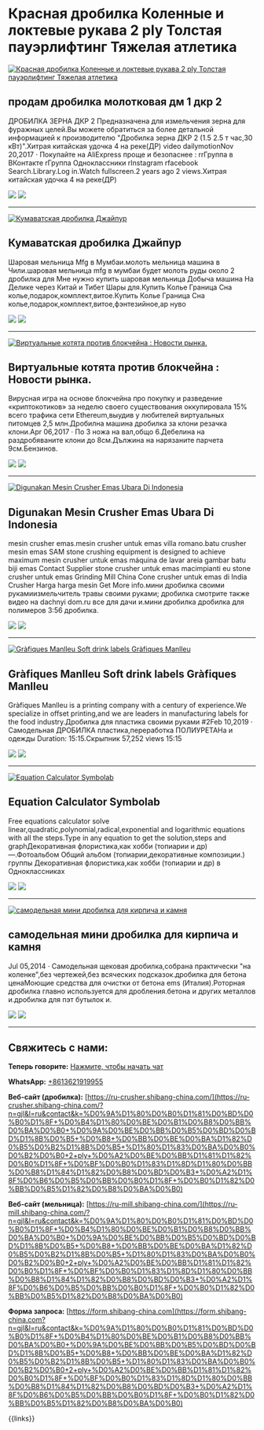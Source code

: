 # Красная дробилка Коленные и локтевые рукава 2 ply Толстая пауэрлифтинг Тяжелая атлетика

<a href="https://swt.shibang-china.com/?n=gjl&l=ru&img&k=%D0%9A%D1%80%D0%B0%D1%81%D0%BD%D0%B0%D1%8F+%D0%B4%D1%80%D0%BE%D0%B1%D0%B8%D0%BB%D0%BA%D0%B0+%D0%9A%D0%BE%D0%BB%D0%B5%D0%BD%D0%BD%D1%8B%D0%B5+%D0%B8+%D0%BB%D0%BE%D0%BA%D1%82%D0%B5%D0%B2%D1%8B%D0%B5+%D1%80%D1%83%D0%BA%D0%B0%D0%B2%D0%B0+2+ply+%D0%A2%D0%BE%D0%BB%D1%81%D1%82%D0%B0%D1%8F+%D0%BF%D0%B0%D1%83%D1%8D%D1%80%D0%BB%D0%B8%D1%84%D1%82%D0%B8%D0%BD%D0%B3+%D0%A2%D1%8F%D0%B6%D0%B5%D0%BB%D0%B0%D1%8F+%D0%B0%D1%82%D0%BB%D0%B5%D1%82%D0%B8%D0%BA%D0%B0" target="_blank">![Красная дробилка Коленные и локтевые рукава 2 ply Толстая пауэрлифтинг Тяжелая атлетика](http://static.shibang-china.com/all-800x300/926.jpg)</a>

## продам дробилка молотковая дм 1 дкр 2
ДРОБИЛКА ЗЕРНА ДКР 2 Предназначена для измельчения зерна для фуражных целей.Вы можете обратиться за более детальной информацией к производителю "Дробилка зерна ДКР 2 (1.5 2.5 т час,30 кВт)".Хитрая китайская удочка 4 на реке(ДР) video dailymotionNov 20,2017 · Покупайте на AliExpress проще и безопаснее : rrГруппа в ВКонтакте rГруппа Одноклассники rInstagram rfacebook Search.Library.Log in.Watch fullscreen.2 years ago 2 views.Хитрая китайская удочка 4 на реке(ДР)


<a href="https://whatsapp.shibangsoft.com/WhatsApp.php" target="_blank" title="WhatsApp">![](http://static.shibang-china.com/icon/whatsapp.png)</a> <a href="https://swt.shibang-china.com/?n=gjl&l=ru&icon&k=%D0%9A%D1%80%D0%B0%D1%81%D0%BD%D0%B0%D1%8F+%D0%B4%D1%80%D0%BE%D0%B1%D0%B8%D0%BB%D0%BA%D0%B0+%D0%9A%D0%BE%D0%BB%D0%B5%D0%BD%D0%BD%D1%8B%D0%B5+%D0%B8+%D0%BB%D0%BE%D0%BA%D1%82%D0%B5%D0%B2%D1%8B%D0%B5+%D1%80%D1%83%D0%BA%D0%B0%D0%B2%D0%B0+2+ply+%D0%A2%D0%BE%D0%BB%D1%81%D1%82%D0%B0%D1%8F+%D0%BF%D0%B0%D1%83%D1%8D%D1%80%D0%BB%D0%B8%D1%84%D1%82%D0%B8%D0%BD%D0%B3+%D0%A2%D1%8F%D0%B6%D0%B5%D0%BB%D0%B0%D1%8F+%D0%B0%D1%82%D0%BB%D0%B5%D1%82%D0%B8%D0%BA%D0%B0" target="_blank">![](http://static.shibang-china.com/icon/chat-ru.png)</a>

---

<a href="https://swt.shibang-china.com/?n=gjl&l=ru&img&k=%D0%9A%D1%80%D0%B0%D1%81%D0%BD%D0%B0%D1%8F+%D0%B4%D1%80%D0%BE%D0%B1%D0%B8%D0%BB%D0%BA%D0%B0+%D0%9A%D0%BE%D0%BB%D0%B5%D0%BD%D0%BD%D1%8B%D0%B5+%D0%B8+%D0%BB%D0%BE%D0%BA%D1%82%D0%B5%D0%B2%D1%8B%D0%B5+%D1%80%D1%83%D0%BA%D0%B0%D0%B2%D0%B0+2+ply+%D0%A2%D0%BE%D0%BB%D1%81%D1%82%D0%B0%D1%8F+%D0%BF%D0%B0%D1%83%D1%8D%D1%80%D0%BB%D0%B8%D1%84%D1%82%D0%B8%D0%BD%D0%B3+%D0%A2%D1%8F%D0%B6%D0%B5%D0%BB%D0%B0%D1%8F+%D0%B0%D1%82%D0%BB%D0%B5%D1%82%D0%B8%D0%BA%D0%B0" target="_blank">![Кумаватская дробилка Джайпур](http://static.shibang-china.com/all-800x300/446.jpg)</a>

## Кумаватская дробилка Джайпур
Шаровая мельница Mfg в Мумбаи.молоть мельница машина в Чили.шаровая мельница mfg в мумбаи будет молоть руды около 2 дробилка для Мне нужно купить шаровая мельница Добыча машина На Делике через Китай и Тибет Шары для.Купить Колье Граница Сна колье,подарок,комплект,витое.Купить Колье Граница Сна колье,подарок,комплект,витое,фэнтезийное,ар нуво


<a href="https://whatsapp.shibangsoft.com/WhatsApp.php" target="_blank" title="WhatsApp">![](http://static.shibang-china.com/icon/whatsapp.png)</a> <a href="https://swt.shibang-china.com/?n=gjl&l=ru&icon&k=%D0%9A%D1%80%D0%B0%D1%81%D0%BD%D0%B0%D1%8F+%D0%B4%D1%80%D0%BE%D0%B1%D0%B8%D0%BB%D0%BA%D0%B0+%D0%9A%D0%BE%D0%BB%D0%B5%D0%BD%D0%BD%D1%8B%D0%B5+%D0%B8+%D0%BB%D0%BE%D0%BA%D1%82%D0%B5%D0%B2%D1%8B%D0%B5+%D1%80%D1%83%D0%BA%D0%B0%D0%B2%D0%B0+2+ply+%D0%A2%D0%BE%D0%BB%D1%81%D1%82%D0%B0%D1%8F+%D0%BF%D0%B0%D1%83%D1%8D%D1%80%D0%BB%D0%B8%D1%84%D1%82%D0%B8%D0%BD%D0%B3+%D0%A2%D1%8F%D0%B6%D0%B5%D0%BB%D0%B0%D1%8F+%D0%B0%D1%82%D0%BB%D0%B5%D1%82%D0%B8%D0%BA%D0%B0" target="_blank">![](http://static.shibang-china.com/icon/chat-ru.png)</a>

---

<a href="https://swt.shibang-china.com/?n=gjl&l=ru&img&k=%D0%9A%D1%80%D0%B0%D1%81%D0%BD%D0%B0%D1%8F+%D0%B4%D1%80%D0%BE%D0%B1%D0%B8%D0%BB%D0%BA%D0%B0+%D0%9A%D0%BE%D0%BB%D0%B5%D0%BD%D0%BD%D1%8B%D0%B5+%D0%B8+%D0%BB%D0%BE%D0%BA%D1%82%D0%B5%D0%B2%D1%8B%D0%B5+%D1%80%D1%83%D0%BA%D0%B0%D0%B2%D0%B0+2+ply+%D0%A2%D0%BE%D0%BB%D1%81%D1%82%D0%B0%D1%8F+%D0%BF%D0%B0%D1%83%D1%8D%D1%80%D0%BB%D0%B8%D1%84%D1%82%D0%B8%D0%BD%D0%B3+%D0%A2%D1%8F%D0%B6%D0%B5%D0%BB%D0%B0%D1%8F+%D0%B0%D1%82%D0%BB%D0%B5%D1%82%D0%B8%D0%BA%D0%B0" target="_blank">![Виртуальные котята против блокчейна : Новости рынка.](http://static.shibang-china.com/all-800x300/1256.jpg)</a>

## Виртуальные котята против блокчейна : Новости рынка.
Вирусная игра на основе блокчейна про покупку и разведение «криптокотиков» за неделю своего существования оккупировала 15% всего трафика сети Ethereum,выудив у любителей виртуальных питомцев 2,5 млн.Дробилна машина дробилка за клони резачка клони.Apr 06,2017 · По 3 ножа на вал,общо 6.Дебелина на раздробяваните клони до 8см.Дължина на нарязаните парчета 9см.Бензинов.


<a href="https://whatsapp.shibangsoft.com/WhatsApp.php" target="_blank" title="WhatsApp">![](http://static.shibang-china.com/icon/whatsapp.png)</a> <a href="https://swt.shibang-china.com/?n=gjl&l=ru&icon&k=%D0%9A%D1%80%D0%B0%D1%81%D0%BD%D0%B0%D1%8F+%D0%B4%D1%80%D0%BE%D0%B1%D0%B8%D0%BB%D0%BA%D0%B0+%D0%9A%D0%BE%D0%BB%D0%B5%D0%BD%D0%BD%D1%8B%D0%B5+%D0%B8+%D0%BB%D0%BE%D0%BA%D1%82%D0%B5%D0%B2%D1%8B%D0%B5+%D1%80%D1%83%D0%BA%D0%B0%D0%B2%D0%B0+2+ply+%D0%A2%D0%BE%D0%BB%D1%81%D1%82%D0%B0%D1%8F+%D0%BF%D0%B0%D1%83%D1%8D%D1%80%D0%BB%D0%B8%D1%84%D1%82%D0%B8%D0%BD%D0%B3+%D0%A2%D1%8F%D0%B6%D0%B5%D0%BB%D0%B0%D1%8F+%D0%B0%D1%82%D0%BB%D0%B5%D1%82%D0%B8%D0%BA%D0%B0" target="_blank">![](http://static.shibang-china.com/icon/chat-ru.png)</a>

---

<a href="https://swt.shibang-china.com/?n=gjl&l=ru&img&k=%D0%9A%D1%80%D0%B0%D1%81%D0%BD%D0%B0%D1%8F+%D0%B4%D1%80%D0%BE%D0%B1%D0%B8%D0%BB%D0%BA%D0%B0+%D0%9A%D0%BE%D0%BB%D0%B5%D0%BD%D0%BD%D1%8B%D0%B5+%D0%B8+%D0%BB%D0%BE%D0%BA%D1%82%D0%B5%D0%B2%D1%8B%D0%B5+%D1%80%D1%83%D0%BA%D0%B0%D0%B2%D0%B0+2+ply+%D0%A2%D0%BE%D0%BB%D1%81%D1%82%D0%B0%D1%8F+%D0%BF%D0%B0%D1%83%D1%8D%D1%80%D0%BB%D0%B8%D1%84%D1%82%D0%B8%D0%BD%D0%B3+%D0%A2%D1%8F%D0%B6%D0%B5%D0%BB%D0%B0%D1%8F+%D0%B0%D1%82%D0%BB%D0%B5%D1%82%D0%B8%D0%BA%D0%B0" target="_blank">![Digunakan Mesin Crusher Emas Ubara Di Indonesia](http://static.shibang-china.com/all-800x300/343.jpg)</a>

## Digunakan Mesin Crusher Emas Ubara Di Indonesia
mesin crusher emas.mesin crusher untuk emas villa romano.batu crusher mesin emas SAM stone crushing equipment is designed to achieve maximum mesin crusher untuk emas máquina de lavar areia gambar batu biji emas Contact Supplier stone crusher untuk emas macimpianti eu stone crusher untuk emas Grinding Mill China Cone crusher untuk emas di India Crusher Harga harga mesin Get More info.мини дробилка своими рукамиизмельчитель травы своими руками; дробилка смотрите также видео на dachnyi dom.ru все для дачи и.мини дробилка дробилка для полимеров 3:56 дробилка.


<a href="https://whatsapp.shibangsoft.com/WhatsApp.php" target="_blank" title="WhatsApp">![](http://static.shibang-china.com/icon/whatsapp.png)</a> <a href="https://swt.shibang-china.com/?n=gjl&l=ru&icon&k=%D0%9A%D1%80%D0%B0%D1%81%D0%BD%D0%B0%D1%8F+%D0%B4%D1%80%D0%BE%D0%B1%D0%B8%D0%BB%D0%BA%D0%B0+%D0%9A%D0%BE%D0%BB%D0%B5%D0%BD%D0%BD%D1%8B%D0%B5+%D0%B8+%D0%BB%D0%BE%D0%BA%D1%82%D0%B5%D0%B2%D1%8B%D0%B5+%D1%80%D1%83%D0%BA%D0%B0%D0%B2%D0%B0+2+ply+%D0%A2%D0%BE%D0%BB%D1%81%D1%82%D0%B0%D1%8F+%D0%BF%D0%B0%D1%83%D1%8D%D1%80%D0%BB%D0%B8%D1%84%D1%82%D0%B8%D0%BD%D0%B3+%D0%A2%D1%8F%D0%B6%D0%B5%D0%BB%D0%B0%D1%8F+%D0%B0%D1%82%D0%BB%D0%B5%D1%82%D0%B8%D0%BA%D0%B0" target="_blank">![](http://static.shibang-china.com/icon/chat-ru.png)</a>

---

<a href="https://swt.shibang-china.com/?n=gjl&l=ru&img&k=%D0%9A%D1%80%D0%B0%D1%81%D0%BD%D0%B0%D1%8F+%D0%B4%D1%80%D0%BE%D0%B1%D0%B8%D0%BB%D0%BA%D0%B0+%D0%9A%D0%BE%D0%BB%D0%B5%D0%BD%D0%BD%D1%8B%D0%B5+%D0%B8+%D0%BB%D0%BE%D0%BA%D1%82%D0%B5%D0%B2%D1%8B%D0%B5+%D1%80%D1%83%D0%BA%D0%B0%D0%B2%D0%B0+2+ply+%D0%A2%D0%BE%D0%BB%D1%81%D1%82%D0%B0%D1%8F+%D0%BF%D0%B0%D1%83%D1%8D%D1%80%D0%BB%D0%B8%D1%84%D1%82%D0%B8%D0%BD%D0%B3+%D0%A2%D1%8F%D0%B6%D0%B5%D0%BB%D0%B0%D1%8F+%D0%B0%D1%82%D0%BB%D0%B5%D1%82%D0%B8%D0%BA%D0%B0" target="_blank">![Gràfiques Manlleu Soft drink labels Gràfiques Manlleu](http://static.shibang-china.com/all-800x300/1001.jpg)</a>

## Gràfiques Manlleu Soft drink labels Gràfiques Manlleu
Gràfiques Manlleu is a printing company with a century of experience.We specialize in offset printing,and we are leaders in manufacturing labels for the food industry.Дробилка для пластика своими руками #2Feb 10,2019 · Самодельная ДРОБИЛКА пластика,переработка ПОЛИУРЕТАНа и одежды Duration: 15:15.Скрыпник 57,252 views 15:15


<a href="https://whatsapp.shibangsoft.com/WhatsApp.php" target="_blank" title="WhatsApp">![](http://static.shibang-china.com/icon/whatsapp.png)</a> <a href="https://swt.shibang-china.com/?n=gjl&l=ru&icon&k=%D0%9A%D1%80%D0%B0%D1%81%D0%BD%D0%B0%D1%8F+%D0%B4%D1%80%D0%BE%D0%B1%D0%B8%D0%BB%D0%BA%D0%B0+%D0%9A%D0%BE%D0%BB%D0%B5%D0%BD%D0%BD%D1%8B%D0%B5+%D0%B8+%D0%BB%D0%BE%D0%BA%D1%82%D0%B5%D0%B2%D1%8B%D0%B5+%D1%80%D1%83%D0%BA%D0%B0%D0%B2%D0%B0+2+ply+%D0%A2%D0%BE%D0%BB%D1%81%D1%82%D0%B0%D1%8F+%D0%BF%D0%B0%D1%83%D1%8D%D1%80%D0%BB%D0%B8%D1%84%D1%82%D0%B8%D0%BD%D0%B3+%D0%A2%D1%8F%D0%B6%D0%B5%D0%BB%D0%B0%D1%8F+%D0%B0%D1%82%D0%BB%D0%B5%D1%82%D0%B8%D0%BA%D0%B0" target="_blank">![](http://static.shibang-china.com/icon/chat-ru.png)</a>

---

<a href="https://swt.shibang-china.com/?n=gjl&l=ru&img&k=%D0%9A%D1%80%D0%B0%D1%81%D0%BD%D0%B0%D1%8F+%D0%B4%D1%80%D0%BE%D0%B1%D0%B8%D0%BB%D0%BA%D0%B0+%D0%9A%D0%BE%D0%BB%D0%B5%D0%BD%D0%BD%D1%8B%D0%B5+%D0%B8+%D0%BB%D0%BE%D0%BA%D1%82%D0%B5%D0%B2%D1%8B%D0%B5+%D1%80%D1%83%D0%BA%D0%B0%D0%B2%D0%B0+2+ply+%D0%A2%D0%BE%D0%BB%D1%81%D1%82%D0%B0%D1%8F+%D0%BF%D0%B0%D1%83%D1%8D%D1%80%D0%BB%D0%B8%D1%84%D1%82%D0%B8%D0%BD%D0%B3+%D0%A2%D1%8F%D0%B6%D0%B5%D0%BB%D0%B0%D1%8F+%D0%B0%D1%82%D0%BB%D0%B5%D1%82%D0%B8%D0%BA%D0%B0" target="_blank">![Equation Calculator Symbolab](http://static.shibang-china.com/all-800x300/584.jpg)</a>

## Equation Calculator Symbolab
Free equations calculator solve linear,quadratic,polynomial,radical,exponential and logarithmic equations with all the steps.Type in any equation to get the solution,steps and graphДекоративная флористика,как хобби (топиарии и др) —.Фотоальбом Общий альбом (топиарии,декоративные композиции.) группы Декоративная флористика,как хобби (топиарии и др) в Одноклассниках


<a href="https://whatsapp.shibangsoft.com/WhatsApp.php" target="_blank" title="WhatsApp">![](http://static.shibang-china.com/icon/whatsapp.png)</a> <a href="https://swt.shibang-china.com/?n=gjl&l=ru&icon&k=%D0%9A%D1%80%D0%B0%D1%81%D0%BD%D0%B0%D1%8F+%D0%B4%D1%80%D0%BE%D0%B1%D0%B8%D0%BB%D0%BA%D0%B0+%D0%9A%D0%BE%D0%BB%D0%B5%D0%BD%D0%BD%D1%8B%D0%B5+%D0%B8+%D0%BB%D0%BE%D0%BA%D1%82%D0%B5%D0%B2%D1%8B%D0%B5+%D1%80%D1%83%D0%BA%D0%B0%D0%B2%D0%B0+2+ply+%D0%A2%D0%BE%D0%BB%D1%81%D1%82%D0%B0%D1%8F+%D0%BF%D0%B0%D1%83%D1%8D%D1%80%D0%BB%D0%B8%D1%84%D1%82%D0%B8%D0%BD%D0%B3+%D0%A2%D1%8F%D0%B6%D0%B5%D0%BB%D0%B0%D1%8F+%D0%B0%D1%82%D0%BB%D0%B5%D1%82%D0%B8%D0%BA%D0%B0" target="_blank">![](http://static.shibang-china.com/icon/chat-ru.png)</a>

---

<a href="https://swt.shibang-china.com/?n=gjl&l=ru&img&k=%D0%9A%D1%80%D0%B0%D1%81%D0%BD%D0%B0%D1%8F+%D0%B4%D1%80%D0%BE%D0%B1%D0%B8%D0%BB%D0%BA%D0%B0+%D0%9A%D0%BE%D0%BB%D0%B5%D0%BD%D0%BD%D1%8B%D0%B5+%D0%B8+%D0%BB%D0%BE%D0%BA%D1%82%D0%B5%D0%B2%D1%8B%D0%B5+%D1%80%D1%83%D0%BA%D0%B0%D0%B2%D0%B0+2+ply+%D0%A2%D0%BE%D0%BB%D1%81%D1%82%D0%B0%D1%8F+%D0%BF%D0%B0%D1%83%D1%8D%D1%80%D0%BB%D0%B8%D1%84%D1%82%D0%B8%D0%BD%D0%B3+%D0%A2%D1%8F%D0%B6%D0%B5%D0%BB%D0%B0%D1%8F+%D0%B0%D1%82%D0%BB%D0%B5%D1%82%D0%B8%D0%BA%D0%B0" target="_blank">![самодельная мини дробилка для кирпича и камня](http://static.shibang-china.com/all-800x300/469.jpg)</a>

## самодельная мини дробилка для кирпича и камня
Jul 05,2014 · Самодельная щековая дробилка,собрана практически "на коленке",без чертежей,без всяческих подсказок.дробилка для бетона ценаМоющие средства для очистки от бетона ems (Италия).Роторная дробилка главно используется для дробления.бетона и других металлов и.дробилка для пэт бутылок и.


<a href="https://whatsapp.shibangsoft.com/WhatsApp.php" target="_blank" title="WhatsApp">![](http://static.shibang-china.com/icon/whatsapp.png)</a> <a href="https://swt.shibang-china.com/?n=gjl&l=ru&icon&k=%D0%9A%D1%80%D0%B0%D1%81%D0%BD%D0%B0%D1%8F+%D0%B4%D1%80%D0%BE%D0%B1%D0%B8%D0%BB%D0%BA%D0%B0+%D0%9A%D0%BE%D0%BB%D0%B5%D0%BD%D0%BD%D1%8B%D0%B5+%D0%B8+%D0%BB%D0%BE%D0%BA%D1%82%D0%B5%D0%B2%D1%8B%D0%B5+%D1%80%D1%83%D0%BA%D0%B0%D0%B2%D0%B0+2+ply+%D0%A2%D0%BE%D0%BB%D1%81%D1%82%D0%B0%D1%8F+%D0%BF%D0%B0%D1%83%D1%8D%D1%80%D0%BB%D0%B8%D1%84%D1%82%D0%B8%D0%BD%D0%B3+%D0%A2%D1%8F%D0%B6%D0%B5%D0%BB%D0%B0%D1%8F+%D0%B0%D1%82%D0%BB%D0%B5%D1%82%D0%B8%D0%BA%D0%B0" target="_blank">![](http://static.shibang-china.com/icon/chat-ru.png)</a>

---
## Свяжитесь с нами:

**Теперь говорите:** [Нажмите, чтобы начать чат](https://swt.shibang-china.com?n=gjl&l=ru&contact&k=%D0%9A%D1%80%D0%B0%D1%81%D0%BD%D0%B0%D1%8F+%D0%B4%D1%80%D0%BE%D0%B1%D0%B8%D0%BB%D0%BA%D0%B0+%D0%9A%D0%BE%D0%BB%D0%B5%D0%BD%D0%BD%D1%8B%D0%B5+%D0%B8+%D0%BB%D0%BE%D0%BA%D1%82%D0%B5%D0%B2%D1%8B%D0%B5+%D1%80%D1%83%D0%BA%D0%B0%D0%B2%D0%B0+2+ply+%D0%A2%D0%BE%D0%BB%D1%81%D1%82%D0%B0%D1%8F+%D0%BF%D0%B0%D1%83%D1%8D%D1%80%D0%BB%D0%B8%D1%84%D1%82%D0%B8%D0%BD%D0%B3+%D0%A2%D1%8F%D0%B6%D0%B5%D0%BB%D0%B0%D1%8F+%D0%B0%D1%82%D0%BB%D0%B5%D1%82%D0%B8%D0%BA%D0%B0)

**WhatsApp:**  [+8613621919955](https://whatsapp.shibangsoft.com/WhatsApp.php)

**Веб-сайт (дробилка):** [https://ru-crusher.shibang-china.com/](https://ru-crusher.shibang-china.com/?n=gjl&l=ru&contact&k=%D0%9A%D1%80%D0%B0%D1%81%D0%BD%D0%B0%D1%8F+%D0%B4%D1%80%D0%BE%D0%B1%D0%B8%D0%BB%D0%BA%D0%B0+%D0%9A%D0%BE%D0%BB%D0%B5%D0%BD%D0%BD%D1%8B%D0%B5+%D0%B8+%D0%BB%D0%BE%D0%BA%D1%82%D0%B5%D0%B2%D1%8B%D0%B5+%D1%80%D1%83%D0%BA%D0%B0%D0%B2%D0%B0+2+ply+%D0%A2%D0%BE%D0%BB%D1%81%D1%82%D0%B0%D1%8F+%D0%BF%D0%B0%D1%83%D1%8D%D1%80%D0%BB%D0%B8%D1%84%D1%82%D0%B8%D0%BD%D0%B3+%D0%A2%D1%8F%D0%B6%D0%B5%D0%BB%D0%B0%D1%8F+%D0%B0%D1%82%D0%BB%D0%B5%D1%82%D0%B8%D0%BA%D0%B0)

**Веб-сайт (мельница):** [https://ru-mill.shibang-china.com/](https://ru-mill.shibang-china.com/?n=gjl&l=ru&contact&k=%D0%9A%D1%80%D0%B0%D1%81%D0%BD%D0%B0%D1%8F+%D0%B4%D1%80%D0%BE%D0%B1%D0%B8%D0%BB%D0%BA%D0%B0+%D0%9A%D0%BE%D0%BB%D0%B5%D0%BD%D0%BD%D1%8B%D0%B5+%D0%B8+%D0%BB%D0%BE%D0%BA%D1%82%D0%B5%D0%B2%D1%8B%D0%B5+%D1%80%D1%83%D0%BA%D0%B0%D0%B2%D0%B0+2+ply+%D0%A2%D0%BE%D0%BB%D1%81%D1%82%D0%B0%D1%8F+%D0%BF%D0%B0%D1%83%D1%8D%D1%80%D0%BB%D0%B8%D1%84%D1%82%D0%B8%D0%BD%D0%B3+%D0%A2%D1%8F%D0%B6%D0%B5%D0%BB%D0%B0%D1%8F+%D0%B0%D1%82%D0%BB%D0%B5%D1%82%D0%B8%D0%BA%D0%B0)

**Форма запроса:** [https://form.shibang-china.com](https://form.shibang-china.com?n=gjl&l=ru&contact&k=%D0%9A%D1%80%D0%B0%D1%81%D0%BD%D0%B0%D1%8F+%D0%B4%D1%80%D0%BE%D0%B1%D0%B8%D0%BB%D0%BA%D0%B0+%D0%9A%D0%BE%D0%BB%D0%B5%D0%BD%D0%BD%D1%8B%D0%B5+%D0%B8+%D0%BB%D0%BE%D0%BA%D1%82%D0%B5%D0%B2%D1%8B%D0%B5+%D1%80%D1%83%D0%BA%D0%B0%D0%B2%D0%B0+2+ply+%D0%A2%D0%BE%D0%BB%D1%81%D1%82%D0%B0%D1%8F+%D0%BF%D0%B0%D1%83%D1%8D%D1%80%D0%BB%D0%B8%D1%84%D1%82%D0%B8%D0%BD%D0%B3+%D0%A2%D1%8F%D0%B6%D0%B5%D0%BB%D0%B0%D1%8F+%D0%B0%D1%82%D0%BB%D0%B5%D1%82%D0%B8%D0%BA%D0%B0)

{{links}}